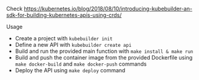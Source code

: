 Check https://kubernetes.io/blog/2018/08/10/introducing-kubebuilder-an-sdk-for-building-kubernetes-apis-using-crds/

Usage

* Create a project with `kubebuilder init`
* Define a new API with `kubebuilder create api`
* Build and run the provided main function with `make install & make run`
* Build and push the container image from the provided Dockerfile using `make docker-build` and `make docker-push` commands
* Deploy the API using `make deploy` command
